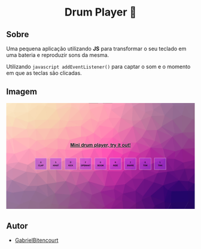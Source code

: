 <h1 align="center">Drum Player 🥁</h1>

## Sobre
Uma pequena aplicação utilizando **JS** para transformar o seu teclado em uma bateria e reproduzir sons da mesma.

Utilizando `javascript addEventListener()` para captar o som e o momento em que as teclas são clicadas.

## Imagem
<img src=".github/../../.github/Day1-img/day1.png" />

## Autor
- [GabrielBitencourt](https://www.linkedin.com/in/gabrielbittencourtpenteado/)
